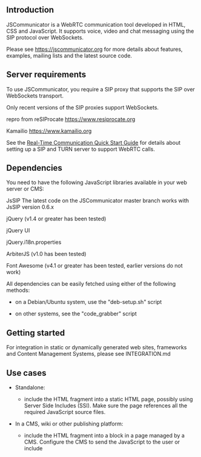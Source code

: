 
Introduction
------------

JSCommunicator is a WebRTC communication tool developed in HTML, CSS
and JavaScript.  It supports voice, video and chat messaging using the
SIP protocol over WebSockets.

Please see https://jscommunicator.org for more details about features,
examples, mailing lists and the latest source code.

Server requirements
-------------------

To use JSCommunicator, you require a SIP proxy that supports the
SIP over WebSockets transport.

Only recent versions of the SIP proxies support WebSockets.

  repro from reSIProcate
    https://www.resiprocate.org

  Kamailio
    https://www.kamailio.org

See the [Real-Time Communication Quick Start Guide](https://rtcquickstart.org)
for details about setting up a SIP and TURN server to support WebRTC
calls.

Dependencies
------------

You need to have the following JavaScript libraries available in your
web server or CMS:

  JsSIP
    The latest code on the JSCommunicator master branch works with
    JsSIP version 0.6.x

  jQuery (v1.4 or greater has been tested)

  jQuery UI

  jQuery.i18n.properties

  ArbiterJS (v1.0 has been tested)

  Font Awesome (v4.1 or greater has been tested, earlier versions
    do not work)

All dependencies can be easily fetched using either of the following
methods:

 * on a Debian/Ubuntu system, use the "deb-setup.sh" script

 * on other systems, see the "code_grabber" script

Getting started
---------------

For integration in static or dynamically generated web sites, frameworks
and Content Management Systems, please see INTEGRATION.md

Use cases
---------

 * Standalone:
   - include the HTML fragment into a static HTML page,
     possibly using Server Side Includes (SSI).  Make sure the
     page references all the required JavaScript source files.

 * In a CMS, wiki or other publishing platform:
   - include the HTML fragment into a block in a page
     managed by a CMS.  Configure the CMS to send the JavaScript to
     the user or include <script> tags within the content body with
     the phone fragment.  The DruCall module for Drupal provides
     an excellent example of how to do this, see https://drucall.org

Interaction with other JavaScript applications in a web page
------------------------------------------------------------

ArbiterJS is used to provide a loosely-coupled mechanism for integration
with other JavaScript modules used in the same page/site.

For example, you can:

 * send a signal to JSCommunicator telling it which destination to dial

 * receive notifications from JSCommunicator when calls are made
   or received and use this information to query or update an
   address book or CMS, display related information about the caller
   in another part of the screen, etc

For an example, see the files:

 event-demo.shtml
 event-demo.js

Credits
-------

JSCommunicator is based on the JsSIP library and inspired by the
TryIt.jssip.net and RetroRTC demo applications produced by Versatica.

License
-------

JSCommunicator
https://jscommunicator.org

Copyright (C) 2013-2015  Daniel Pocock https://danielpocock.com

The JavaScript code in this page is free software: you can
redistribute it and/or modify it under the terms of the GNU
General Public License (GNU GPL) as published by the Free Software
Foundation, either version 2 of the License, or (at your option)
any later version.  The code is distributed WITHOUT ANY WARRANTY;
without even the implied warranty of MERCHANTABILITY or FITNESS
FOR A PARTICULAR PURPOSE.  See the GNU GPL for more details.

You may distribute non-source (e.g., minimized or compacted) forms of
that code without the full copy of the GNU GPL normally required
provided you include this license notice and a URL
through which recipients can access the Corresponding Source.

